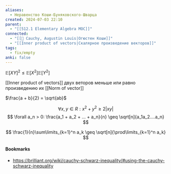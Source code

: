 ```yaml
---
aliases:
  - Неравенство Коши-Буняковского-Шварца
created: 2024-07-03 22:10
parent:
  - "[[512.1 Elementary Algebra MOC]]"
connected:
  - "[[👤 Cauchy, Augustin Louis|Огюстен Коши]]"
  - "[[Inner product of vectors|Скалярное произведение векторов]]"
tags:
  - fix/empty
anki: false
---
```


$\mathbb{E}[XY]^2 \leq \mathbb{E}[X^2] \mathbb{E}[Y^2]$


[[Inner product of vectors]] двух веторов меньше или равно произведению их [[Norm of vector]]

$\frac{a + b}{2} = \sqrt{ab}$

$$
\forall x, y \in R: x^2 + y^2 \geq 2|xy| 
$$
$$
\forall a_n > 0: \frac{a_1 + a_2 + ... + a_n}{n} \geq \sqrt[n]{a_1a_2....a_n}
$$

$$
\frac{1}{n}\sum\limits_{k=1}^n a_k \geq \sqrt[n]{\prod\limits_{k=1}^n a_k}
$$


#### Bookmarks
- https://brilliant.org/wiki/cauchy-schwarz-inequality/#using-the-cauchy-schwarz-inequality




